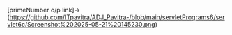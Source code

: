 [primeNumber o/p link]->(https://github.com/ITpavitra/ADJ_Pavitra-/blob/main/servletPrograms6/servlet6c/Screenshot%202025-05-21%20145230.png)
